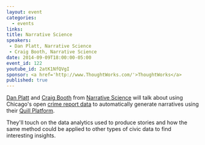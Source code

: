 ```yaml
---
layout: event
categories: 
  - events
links:
title: Narrative Science
speakers: 
 - Dan Platt, Narrative Science
 - Craig Booth, Narrative Science
date: 2014-09-09T18:00:00-05:00
event_id: 122
youtube_id: 2atK1NfQVgI
sponsor: <a href='http://www.ThoughtWorks.com/'>ThoughtWorks</a>
published: true
---
```


[Dan Platt](https://twitter.com/daniel_platt) and [Craig Booth](https://github.com/narrativecraig) from [Narrative Science](http://www.narrativescience.com/) will talk about using Chicago's open [crime report data](https://data.cityofchicago.org/Public-Safety/Crimes-2001-to-present/ijzp-q8t2) to automatically generate narratives using their [Quill Platform](http://www.narrativescience.com/quill). 

They'll touch on the data analytics used to produce stories and how the same method could be applied to other types of civic data to find interesting insights.